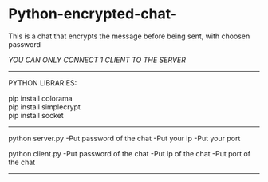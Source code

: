 # Python-encrypted-chat-
This is a chat that encrypts the message before being sent, with choosen password

*YOU CAN ONLY CONNECT 1 CLIENT TO THE SERVER*

*****************************************************************************************************************************
PYTHON LIBRARIES:                       

pip install colorama                    
pip install simplecrypt                 
pip install socket                      
*****************************************************************************************************************************
python server.py
-Put password of the chat
-Put your ip
-Put your port


python client.py
-Put password of the chat
-Put ip of the chat 
-Put port of the chat 
*****************************************************************************************************************************
